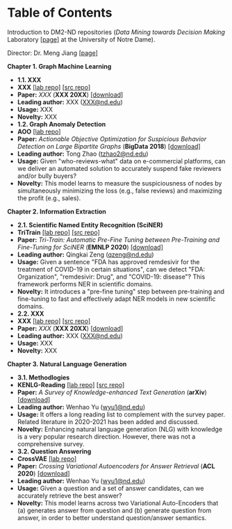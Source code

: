 # Table of Contents

Introduction to DM2-ND repositories (*Data Mining towards Decision Making* Laboratory [\[page\]](http://www.meng-jiang.com/lab.html) at the University of Notre Dame).

Director: Dr. Meng Jiang [\[page\]](http://www.meng-jiang.com/)

**Chapter 1. Graph Machine Learning**
- **1.1. XXX** 
 - **XXX** [\[lab repo\]](https://github.com/DM2-ND/XXX) [\[src repo\]](https://github.com/)
  - **Paper:** *XXX* (**XXX 20XX**) [\[download\]](https://XXX)
  - **Leading author:** XXX (XXX@nd.edu)
  - **Usage:** XXX
  - **Novelty:** XXX
- **1.2. Graph Anomaly Detection** 
 - **AOO** [\[lab repo\]](https://github.com/DM2-ND/AOO)
  - **Paper:** *Actionable Objective Optimization for Suspicious Behavior Detection on Large Bipartite Graphs* (**BigData 2018**) [\[download\]](https://tzhao.io/files/papers/BigData18-aoo.pdf)
  - **Leading author:** Tong Zhao (tzhao2@nd.edu)
  - **Usage:** Given "who-reviews-what" data on e-commercial platforms, can we deliver an automated solution to accurately suspend fake reviewers and/or bully buyers?
  - **Novelty:** This model learns to measure the suspiciousness of nodes by simultaneously minimizing the loss (e.g., false reviews) and maximizing the profit (e.g., sales).

**Chapter 2. Information Extraction** 
- **2.1. Scientific Named Entity Recognition (SciNER)** 
 - **TriTrain** [\[lab repo\]](https://github.com/DM2-ND/TriTrain) [\[src repo\]](https://github.com/QingkaiZeng/TriTrain)
  - **Paper:** *Tri-Train: Automatic Pre-Fine Tuning between Pre-Training and Fine-Tuning for SciNER* (**EMNLP 2020**) [\[download\]](https://www.aclweb.org/anthology/2020.findings-emnlp.429.pdf)
  - **Leading author:** Qingkai Zeng (qzeng@nd.edu)
  - **Usage:** Given a sentence "FDA has approved remdesivir for the treatment of COVID-19 in certain situations", can we detect "FDA: Organization", "remdesivir: Drug", and "COVID-19: disease"? This framework performs NER in scientific domains.
  - **Novelty:** It introduces a "pre-fine tuning" step between pre-training and fine-tuning to fast and effectively adapt NER models in new scientific domains.
- **2.2. XXX** 
 - **XXX** [\[lab repo\]](https://github.com/DM2-ND/XXX) [\[src repo\]](https://github.com/)
  - **Paper:** *XXX* (**XXX 20XX**) [\[download\]](https://XXX)
  - **Leading author:** XXX (XXX@nd.edu)
  - **Usage:** XXX
  - **Novelty:** XXX

**Chapter 3. Natural Language Generation**
- **3.1. Methodlogies** 
 - **KENLG-Reading** [\[lab repo\]](https://github.com/DM2-ND/KENLG-Reading) [\[src repo\]](https://github.com/wyu97/KENLG-Reading)
  - **Paper:** *A Survey of Knowledge-enhanced Text Generation* (**arXiv**) [\[download\]](https://arxiv.org/abs/2010.04389)
  - **Leading author:** Wenhao Yu (wyu1@nd.edu)
  - **Usage:** It offers a long reading list to complement with the survey paper. Related literature in 2020-2021 has been added and discussed.
  - **Novelty:** Enhancing natural language generation (NLG) with knowledge is a very popular research direction. However, there was not a comprehensive survey.
- **3.2. Question Answering** 
 - **CrossVAE** [\[lab repo\]](https://github.com/DM2-ND/CrossVAE)
  - **Paper:** *Crossing Variational Autoencoders for Answer Retrieval* (**ACL 2020**) [\[download\]](https://www.aclweb.org/anthology/2020.acl-main.498/)
  - **Leading author:** Wenhao Yu (wyu1@nd.edu)
  - **Usage:** Given a question and a set of answer candidates, can we accurately retrieve the best answer?
  - **Novelty:** This model learns across two Variational Auto-Encoders that (a) generates answer from question and (b) generate question from answer, in order to better understand question/answer semantics.
